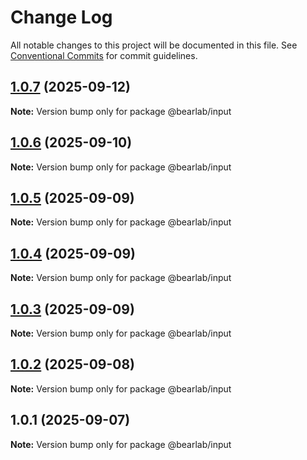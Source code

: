# Change Log

All notable changes to this project will be documented in this file.
See [Conventional Commits](https://conventionalcommits.org) for commit guidelines.

## [1.0.7](https://github.com/hasanbala/ui-components/compare/@bearlab/input@1.0.6...@bearlab/input@1.0.7) (2025-09-12)

**Note:** Version bump only for package @bearlab/input





## [1.0.6](https://github.com/hasanbala/ui-components/compare/@bearlab/input@1.0.5...@bearlab/input@1.0.6) (2025-09-10)

**Note:** Version bump only for package @bearlab/input





## [1.0.5](https://github.com/hasanbala/ui-components/compare/@bearlab/input@1.0.4...@bearlab/input@1.0.5) (2025-09-09)

**Note:** Version bump only for package @bearlab/input





## [1.0.4](https://github.com/hasanbala/ui-components/compare/@bearlab/input@1.0.3...@bearlab/input@1.0.4) (2025-09-09)

**Note:** Version bump only for package @bearlab/input





## [1.0.3](https://github.com/hasanbala/ui-components/compare/@bearlab/input@1.0.2...@bearlab/input@1.0.3) (2025-09-09)

**Note:** Version bump only for package @bearlab/input





## [1.0.2](https://github.com/hasanbala/ui-components/compare/@bearlab/input@1.0.1...@bearlab/input@1.0.2) (2025-09-08)

**Note:** Version bump only for package @bearlab/input





## 1.0.1 (2025-09-07)

**Note:** Version bump only for package @bearlab/input
